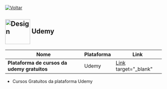 [![Voltar](https://img.shields.io/badge/Voltar-black?style=for-the-badge&logo=home)](https://github.com/MarcusTechs/Free-way/blob/main/README.md)



<h2>
  <img src="https://github.com/MarcusTechs/Free-way/assets/138902771/bcb1fb7e-fa06-4337-be0e-1a8e45d70f8d" alt="Design" width="80px" style="vertical-align: middle;"> Udemy
</h2>

| **Nome** | **Plataforma** | **Link** |
| --- | --- | --- | 
| **Plataforma de cursos da udemy gratuitos** | Udemy | [Link](https://www.udemy.com/courses/search/?price=price-free&q=cursos+gratu%C3%ADtos&sort=relevance&src=sac) target="_blank"| 

- Cursos Gratuitos da plataforma Udemy
